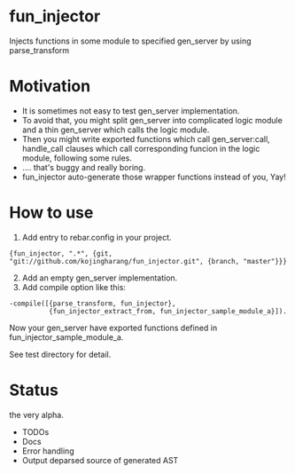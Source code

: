 fun_injector
======
Injects functions in some module to specified gen_server by using parse_transform

Motivation
======
- It is sometimes not easy to test gen_server implementation.
- To avoid that, you might split gen_server into complicated logic module and a thin gen_server which calls the logic module.
- Then you might write exported functions which call gen_server:call, handle_call clauses which call corresponding funcion in the logic module, following some rules.
- .... that's buggy and really boring.
- fun_injector auto-generate those wrapper functions instead of you, Yay!

How to use
======
1. Add entry to rebar.config in your project.
```
{fun_injector, ".*", {git, "git://github.com/kojingharang/fun_injector.git", {branch, "master"}}}
```

2. Add an empty gen_server implementation.
4. Add compile option like this:
```
-compile([{parse_transform, fun_injector},
          {fun_injector_extract_from, fun_injector_sample_module_a}]).
```
Now your gen_server have exported functions defined in fun_injector_sample_module_a.

See test directory for detail.


Status
======
the very alpha.

- TODOs
 - Docs
 - Error handling
 - Output deparsed source of generated AST
